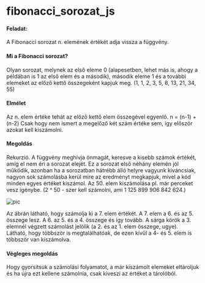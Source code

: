 # fibonacci_sorozat_js

#### Feladat:
A Fibonacci sorozat n. elemének értékét adja vissza a függvény.

#### Mi a Fibonacci sorozat?
Olyan sorozat, melynek az első eleme 0 (alapesetben, lehet más is, ahogy a példában is 1 az első elem és a második), második eleme 1 és a további elemeket az előző kettő összegeként kapjuk meg. (1, 1, 2, 3, 5, 8, 13, 21, 34, 55)

#### Elmélet
Az n. elem értéke tehát az előző kettő elem összegével egyenlő. n = (n-1) + (n-2)
Csak hogy nem ismert a megelőző két szám értéke sem, így először azokat kell kiszámolni. 

#### Megoldás
Rekurzió. A függvény meghívja önmagát, keresve a kisebb számok értékét, amíg el nem éri a sorozat elejét. Ez a sorozat első néhány elemén jól működik, azonban ha a sorozatban hátrébb álló helyre vagyunk kiváncsiak, nagyon sok számolásba kerül mire az eredményt megkapjuk, mivel a kód minden egyes értéket kiszámol. Az 50. elem kiszámolása pl. már perceket vesz igénybe. (2 ^ 50 - szer kell számolni, ami 1 125 899 906 842 624.)

![pic](https://i.ibb.co/KG1W3xc/image.png)

Az ábrán látható, hogy számolja ki a 7. elem értékét. A 7. elem a 6. és az 5. összege lesz. A 6. az 5. és a 4. összege és így tovább. A sárga körök a 3. elemnél végzett számolást jelölik (a 2. és az 1. elem összege, ugye). Látható, hogy többször is megtalálhatóak, de ezen kívűl a 4- és 5. elem is többször van kiszámolva.

#### Végleges megoldás
Hogy gyorsítsuk a számolási folyamatot, a már kiszámolt elemeket eltároljuk és ha újra ezt kellene számolnia, csak kiveszi az értéket a tárolóból.
